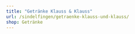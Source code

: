 ```yaml
---
title: "Getränke Klauss & Klauss"
url: /sindelfingen/getraenke-klauss-und-klauss/
shop: Getränke
---
```

